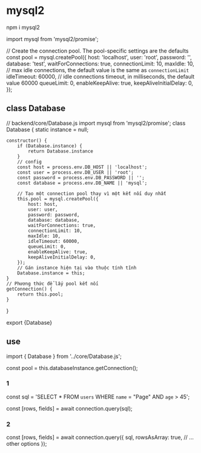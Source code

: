 # mysql2

npm i mysql2

import mysql from 'mysql2/promise';

// Create the connection pool. The pool-specific settings are the defaults
const pool = mysql.createPool({
  host: 'localhost',
  user: 'root',
  password: '',
  database: 'test',
  waitForConnections: true,
  connectionLimit: 10,
  maxIdle: 10, // max idle connections, the default value is the same as `connectionLimit`
  idleTimeout: 60000, // idle connections timeout, in milliseconds, the default value 60000
  queueLimit: 0,
  enableKeepAlive: true,
  keepAliveInitialDelay: 0,
});
## class Database
// backend/core/Database.js
import mysql from 'mysql2/promise';
class Database {
    static instance = null;

    constructor() {
        if (Database.instance) {
            return Database.instance
        }
        // config
        const host = process.env.DB_HOST || 'localhost';
        const user = process.env.DB_USER || 'root';
        const password = process.env.DB_PASSWORD || '';
        const database = process.env.DB_NAME || 'mysql';

        // Tạo một connection pool thay vì một kết nối duy nhất
        this.pool = mysql.createPool({
            host: host,
            user: user,
            password: password,
            database: database,
            waitForConnections: true,
            connectionLimit: 10,
            maxIdle: 10,
            idleTimeout: 60000,
            queueLimit: 0,
            enableKeepAlive: true,
            keepAliveInitialDelay: 0,
        });
        // Gán instance hiện tại vào thuộc tính tĩnh
        Database.instance = this;
    }
    // Phương thức để lấy pool kết nối
    getConnection() {
        return this.pool;
    }
}

export {Database}

## use
import { Database } from '../core/Database.js';

const pool = this.databaseInstance.getConnection();
### 1
const sql = 'SELECT * FROM `users` WHERE `name` = "Page" AND `age` > 45';

  const [rows, fields] = await connection.query(sql);
### 2
const [rows, fields] = await connection.query({
    sql,
    rowsAsArray: true,
    // ... other options
  });
